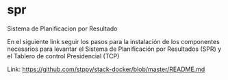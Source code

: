 # spr
Sistema de Planificacion por Resultado

En el siguiente link seguir los pasos para la instalación de los componentes necesarios para levantar el Sistema de Planificación por Resultados (SPR) y el Tablero de control Presidencial (TCP)

Link: https://github.com/stppy/stack-docker/blob/master/README.md
